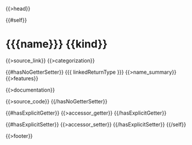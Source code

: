{{>head}}

{{#self}}
# {{{name}}} {{kind}}

{{>source_link}}
{{>categorization}}

{{#hasNoGetterSetter}}
{{{ linkedReturnType }}} {{>name_summary}}
{{>features}}

{{>documentation}}

{{>source_code}}
{{/hasNoGetterSetter}}

{{#hasExplicitGetter}}
{{>accessor_getter}}
{{/hasExplicitGetter}}

{{#hasExplicitSetter}}
{{>accessor_setter}}
{{/hasExplicitSetter}}
{{/self}}

{{>footer}}
